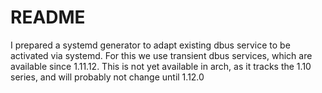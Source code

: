 README
======

I prepared a systemd generator to adapt existing dbus service to be activated
via systemd. For this we use transient dbus services, which are available since
1.11.12. This is not yet available in arch, as it tracks the 1.10 series, and
will probably not change until 1.12.0

